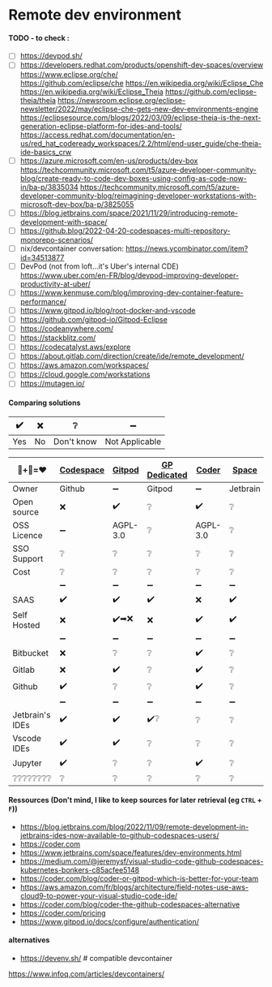 # Remote dev environment

#### TODO - to check :
- [ ] https://devpod.sh/
- [ ] https://developers.redhat.com/products/openshift-dev-spaces/overview  
      https://www.eclipse.org/che/  
      https://github.com/eclipse/che
      https://en.wikipedia.org/wiki/Eclipse_Che
      https://en.wikipedia.org/wiki/Eclipse_Theia
      https://github.com/eclipse-theia/theia
      https://newsroom.eclipse.org/eclipse-newsletter/2022/may/eclipse-che-gets-new-dev-environments-engine
      https://eclipsesource.com/blogs/2022/03/09/eclipse-theia-is-the-next-generation-eclipse-platform-for-ides-and-tools/
      https://access.redhat.com/documentation/en-us/red_hat_codeready_workspaces/2.2/html/end-user_guide/che-theia-ide-basics_crw
- [ ] https://azure.microsoft.com/en-us/products/dev-box
      https://techcommunity.microsoft.com/t5/azure-developer-community-blog/create-ready-to-code-dev-boxes-using-config-as-code-now-in/ba-p/3835034
      https://techcommunity.microsoft.com/t5/azure-developer-community-blog/reimagining-developer-workstations-with-microsoft-dev-box/ba-p/3825055
- [ ] https://blog.jetbrains.com/space/2021/11/29/introducing-remote-development-with-space/
- [ ] https://github.blog/2022-04-20-codespaces-multi-repository-monorepo-scenarios/
- [ ] nix/devcontainer conversation: https://news.ycombinator.com/item?id=34513877
- [ ] DevPod (not from loft...it's Uber's internal CDE) https://www.uber.com/en-FR/blog/devpod-improving-developer-productivity-at-uber/
- [ ] https://www.kenmuse.com/blog/improving-dev-container-feature-performance/
- [ ] https://www.gitpod.io/blog/root-docker-and-vscode
- [ ] https://github.com/gitpod-io/Gitpod-Eclipse
- [ ] https://codeanywhere.com/
- [ ] https://stackblitz.com/
- [ ] https://codecatalyst.aws/explore
- [ ] https://about.gitlab.com/direction/create/ide/remote_development/
- [ ] https://aws.amazon.com/workspaces/
- [ ] https://cloud.google.com/workstations
- [ ] https://mutagen.io/

#### Comparing solutions

| ✔️ | ❌  | ❔           | ➖             |
| --- | --- | ---         |   ---           |
| Yes | No  | Don't know  | Not Applicable  |
<!-- Default line
| ❔❔❔❔❔❔❔❔   | ❔                 | ❔            | ❔                    | ❔             | ❔             | ❔                  | ❔                |
-->
<!-- copy/paste: ✔️  ❌ ➖ ❔ -->
|  🐋+🐧=❤️      | [Codespace][gh-cs] | [Gitpod][gp] | [GP Dedicated][gp-dc] | [Coder][coder] | [Space][jb-s] | [Cloud dev][jb-cd] | [cloud 9][cloud9] |
|---              | ---                |    ---       | ---                   | ---            | ---           | ---                | ---               |
| Owner           | Github             |   ➖         | Gitpod                | ➖           | Jetbrain       | Jetbrain            | Aws              |
| Open source     | ❌                | ✔️           | ❔                    | ✔️             | ❔             | ❔                  | ❔                |
| OSS Licence     | ➖                | AGPL-3.0     | ❔                    |  AGPL-3.0       | ❔             | ❔                  | ❔                |
| SSO Support     | ❔                 | ❔            | ❔                    | ❔             | ❔             | ❔                  | ❔                 |
| Cost            | ❔                 | ❔            | ❔                    | ❔             | ❔             | ❔                  | ❔                 |
|                 | ➖                | ➖            | ➖                   | ➖             | ➖             | ➖               | ➖                |
| SAAS            | ✔️                | ✔️             | ✔️                  | ❌             | ✔️             | ✔️                 | ❔                |
| Self Hosted     | ❌                | ✔️➡❌        | ❌                   | ✔️            | ✔️            | ❔                  | ❔                |
|                 | ➖                | ➖            | ➖                   | ➖             | ➖             | ➖               | ➖                |
| Bitbucket       | ❌                | ❔            | ❔                    | ✔️             | ❔             | ❔                  | ❔                |
| Gitlab          | ❌                | ✔️            | ❔                    | ✔️             | ❔             | ❔                  | ❔                |
| Github          | ✔️                | ❔            | ❔                    | ✔️             | ❔             | ❔                  | ❔                |
|                 | ➖                | ➖            | ➖                   | ➖             | ➖             | ➖               | ➖                |
| Jetbrain's IDEs | ✔️                | ✔️            | ✔️❔                  | ❔             | ❔             | ❔                  | ❔                |
| Vscode IDEs     | ✔️                | ✔️            | ❔                    | ❔            | ❔             | ❔                   | ❔               |
| Jupyter         | ✔️                | ❔            | ❔                    | ✔️            | ❔             | ❔                   | ❔               |
| ❔❔❔❔❔❔❔❔   | ❔                 | ❔            | ❔                    | ❔             | ❔             | ❔                  | ❔                |

#### Ressources (Don't mind, I like to keep sources for later retrieval (eg `CTRL` + `F`))
- https://blog.jetbrains.com/blog/2022/11/09/remote-development-in-jetbrains-ides-now-available-to-github-codespaces-users/
- https://coder.com
- https://www.jetbrains.com/space/features/dev-environments.html
- https://medium.com/@jeremysf/visual-studio-code-github-codespaces-kubernetes-bonkers-c85acfee5148
- https://coder.com/blog/coder-or-gitpod-which-is-better-for-your-team
- https://aws.amazon.com/fr/blogs/architecture/field-notes-use-aws-cloud9-to-power-your-visual-studio-code-ide/
- https://coder.com/blog/coder-the-github-codespaces-alternative 
- https://coder.com/pricing
- https://www.gitpod.io/docs/configure/authentication/

#### alternatives
- https://devenv.sh/ # compatible devcontainer

<!-- Tools -->
[coder]: https://coder.com/
[gp]: https://www.gitpod.io/
[gp-dc]: https://www.gitpod.io/dedicated
[gh-cs]: https://github.com/features/codespaces
[jb-s]: https://www.jetbrains.com/space/
[jb-cd]: https://www.jetbrains.com/space/features/dev-environments.html
[cloud9]: https://aws.amazon.com/fr/cloud9/

<!-- Other -->
[jetbrain-space-dev-env]: https://www.jetbrains.com/space/features/dev-environments.html

https://www.infoq.com/articles/devcontainers/
